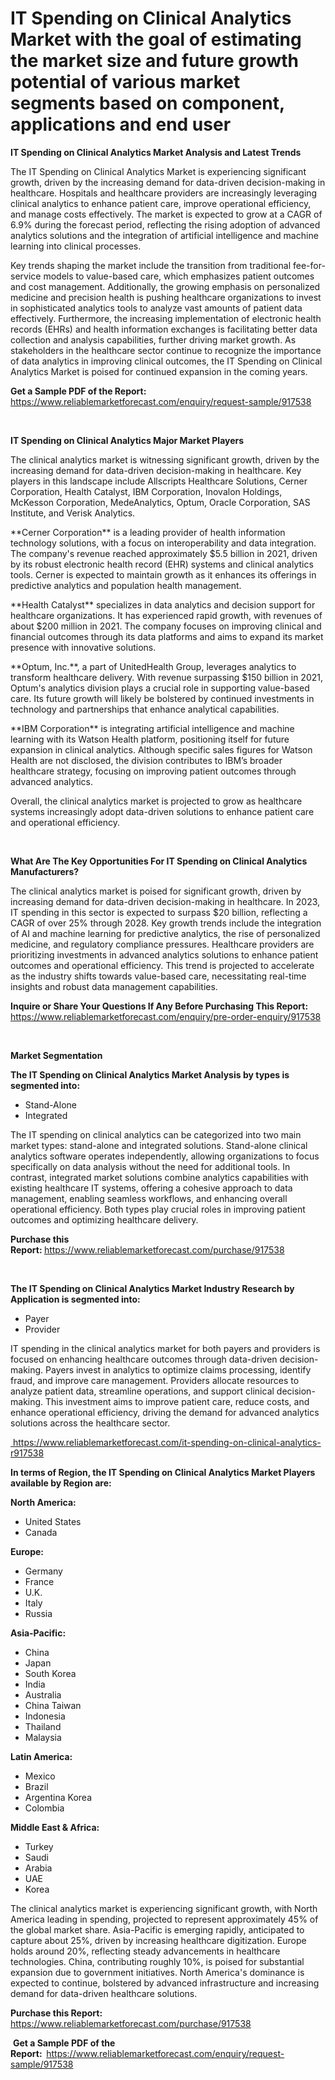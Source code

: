 <p><h1>IT Spending on Clinical Analytics Market with the goal of estimating the market size and future growth potential of various market segments based on component, applications and end user</h1></p><p><strong>IT Spending on Clinical Analytics Market Analysis and Latest Trends</strong></p>
<p><p>The IT Spending on Clinical Analytics Market is experiencing significant growth, driven by the increasing demand for data-driven decision-making in healthcare. Hospitals and healthcare providers are increasingly leveraging clinical analytics to enhance patient care, improve operational efficiency, and manage costs effectively. The market is expected to grow at a CAGR of 6.9% during the forecast period, reflecting the rising adoption of advanced analytics solutions and the integration of artificial intelligence and machine learning into clinical processes.</p><p>Key trends shaping the market include the transition from traditional fee-for-service models to value-based care, which emphasizes patient outcomes and cost management. Additionally, the growing emphasis on personalized medicine and precision health is pushing healthcare organizations to invest in sophisticated analytics tools to analyze vast amounts of patient data effectively. Furthermore, the increasing implementation of electronic health records (EHRs) and health information exchanges is facilitating better data collection and analysis capabilities, further driving market growth. As stakeholders in the healthcare sector continue to recognize the importance of data analytics in improving clinical outcomes, the IT Spending on Clinical Analytics Market is poised for continued expansion in the coming years.</p></p>
<p><strong>Get a Sample PDF of the Report:&nbsp;</strong> <a href="https://www.reliablemarketforecast.com/enquiry/request-sample/917538?utm_campaign=2130&utm_medium=2&utm_source=Github&utm_content=ia&utm_term=18042025&utm_id=it-spending-on-clinical-analytics">https://www.reliablemarketforecast.com/enquiry/request-sample/917538</a></p>
<p>&nbsp;</p>
<p><strong>IT Spending on Clinical Analytics Major Market Players</strong></p>
<p><p>The clinical analytics market is witnessing significant growth, driven by the increasing demand for data-driven decision-making in healthcare. Key players in this landscape include Allscripts Healthcare Solutions, Cerner Corporation, Health Catalyst, IBM Corporation, Inovalon Holdings, McKesson Corporation, MedeAnalytics, Optum, Oracle Corporation, SAS Institute, and Verisk Analytics.</p><p>**Cerner Corporation** is a leading provider of health information technology solutions, with a focus on interoperability and data integration. The company's revenue reached approximately $5.5 billion in 2021, driven by its robust electronic health record (EHR) systems and clinical analytics tools. Cerner is expected to maintain growth as it enhances its offerings in predictive analytics and population health management.</p><p>**Health Catalyst** specializes in data analytics and decision support for healthcare organizations. It has experienced rapid growth, with revenues of about $200 million in 2021. The company focuses on improving clinical and financial outcomes through its data platforms and aims to expand its market presence with innovative solutions.</p><p>**Optum, Inc.**, a part of UnitedHealth Group, leverages analytics to transform healthcare delivery. With revenue surpassing $150 billion in 2021, Optum's analytics division plays a crucial role in supporting value-based care. Its future growth will likely be bolstered by continued investments in technology and partnerships that enhance analytical capabilities.</p><p>**IBM Corporation** is integrating artificial intelligence and machine learning with its Watson Health platform, positioning itself for future expansion in clinical analytics. Although specific sales figures for Watson Health are not disclosed, the division contributes to IBM’s broader healthcare strategy, focusing on improving patient outcomes through advanced analytics.</p><p>Overall, the clinical analytics market is projected to grow as healthcare systems increasingly adopt data-driven solutions to enhance patient care and operational efficiency.</p></p>
<p>&nbsp;</p>
<p><strong>What Are The Key Opportunities For IT Spending on Clinical Analytics Manufacturers?</strong></p>
<p><p>The clinical analytics market is poised for significant growth, driven by increasing demand for data-driven decision-making in healthcare. In 2023, IT spending in this sector is expected to surpass $20 billion, reflecting a CAGR of over 25% through 2028. Key growth trends include the integration of AI and machine learning for predictive analytics, the rise of personalized medicine, and regulatory compliance pressures. Healthcare providers are prioritizing investments in advanced analytics solutions to enhance patient outcomes and operational efficiency. This trend is projected to accelerate as the industry shifts towards value-based care, necessitating real-time insights and robust data management capabilities.</p></p>
<p><strong>Inquire or Share Your Questions If Any Before Purchasing This Report:</strong> <a href="https://www.reliablemarketforecast.com/enquiry/pre-order-enquiry/917538?utm_campaign=2130&utm_medium=2&utm_source=Github&utm_content=ia&utm_term=18042025&utm_id=it-spending-on-clinical-analytics">https://www.reliablemarketforecast.com/enquiry/pre-order-enquiry/917538</a></p>
<p>&nbsp;</p>
<p><strong>Market Segmentation</strong></p>
<p><strong>The IT Spending on Clinical Analytics Market Analysis by types is segmented into:</strong></p>
<p><ul><li>Stand-Alone</li><li>Integrated</li></ul></p>
<p><p>The IT spending on clinical analytics can be categorized into two main market types: stand-alone and integrated solutions. Stand-alone clinical analytics software operates independently, allowing organizations to focus specifically on data analysis without the need for additional tools. In contrast, integrated market solutions combine analytics capabilities with existing healthcare IT systems, offering a cohesive approach to data management, enabling seamless workflows, and enhancing overall operational efficiency. Both types play crucial roles in improving patient outcomes and optimizing healthcare delivery.</p></p>
<p><strong>Purchase this Report:&nbsp;</strong><a href="https://www.reliablemarketforecast.com/purchase/917538?utm_campaign=2130&utm_medium=2&utm_source=Github&utm_content=ia&utm_term=18042025&utm_id=it-spending-on-clinical-analytics">https://www.reliablemarketforecast.com/purchase/917538</a></p>
<p>&nbsp;</p>
<p><strong>The IT Spending on Clinical Analytics Market Industry Research by Application is segmented into:</strong></p>
<p><ul><li>Payer</li><li>Provider</li></ul></p>
<p><p>IT spending in the clinical analytics market for both payers and providers is focused on enhancing healthcare outcomes through data-driven decision-making. Payers invest in analytics to optimize claims processing, identify fraud, and improve care management. Providers allocate resources to analyze patient data, streamline operations, and support clinical decision-making. This investment aims to improve patient care, reduce costs, and enhance operational efficiency, driving the demand for advanced analytics solutions across the healthcare sector.</p></p>
<p><a href="https://www.reliablemarketforecast.com/it-spending-on-clinical-analytics-r917538?utm_campaign=2130&utm_medium=2&utm_source=Github&utm_content=ia&utm_term=18042025&utm_id=it-spending-on-clinical-analytics">&nbsp;https://www.reliablemarketforecast.com/it-spending-on-clinical-analytics-r917538</a></p>
<p><strong>In terms of Region, the IT Spending on Clinical Analytics Market Players available by Region are:</strong></p>
<p>
    <p> <strong> North America: </strong>
        <ul>
            <li>United States</li>
            <li>Canada</li>
        </ul>
        </p> 
    <p> <strong> Europe: </strong>
        <ul>
            <li>Germany</li>
            <li>France</li>
            <li>U.K.</li>
            <li>Italy</li>
            <li>Russia</li>
        </ul>
        </p> 
    <p> <strong> Asia-Pacific: </strong>
        <ul>
            <li>China</li>
            <li>Japan</li>
            <li>South Korea</li>
            <li>India</li>
            <li>Australia</li>
            <li>China Taiwan</li>
            <li>Indonesia</li>
            <li>Thailand</li>
            <li>Malaysia</li>
        </ul>
        </p> 
    <p> <strong> Latin America: </strong>
        <ul>
            <li>Mexico</li>
            <li>Brazil</li>
            <li>Argentina Korea</li>
            <li>Colombia</li>
        </ul>
        </p> 
    <p> <strong> Middle East & Africa: </strong>
        <ul>
            <li>Turkey</li>
            <li>Saudi</li>
            <li>Arabia</li>
            <li>UAE</li>
            <li>Korea</li>
        </ul>
    </p>
    </p>
<p><p>The clinical analytics market is experiencing significant growth, with North America leading in spending, projected to represent approximately 45% of the global market share. Asia-Pacific is emerging rapidly, anticipated to capture about 25%, driven by increasing healthcare digitization. Europe holds around 20%, reflecting steady advancements in healthcare technologies. China, contributing roughly 10%, is poised for substantial expansion due to government initiatives. North America's dominance is expected to continue, bolstered by advanced infrastructure and increasing demand for data-driven healthcare solutions.</p></p>
<p><strong>Purchase this Report: </strong><a href="https://www.reliablemarketforecast.com/purchase/917538?utm_campaign=2130&utm_medium=2&utm_source=Github&utm_content=ia&utm_term=18042025&utm_id=it-spending-on-clinical-analytics">https://www.reliablemarketforecast.com/purchase/917538</a></p>
<p>&nbsp;<strong>Get a Sample PDF of the Report:&nbsp;&nbsp;</strong><a href="https://www.reliablemarketforecast.com/enquiry/request-sample/917538?utm_campaign=2130&utm_medium=2&utm_source=Github&utm_content=ia&utm_term=18042025&utm_id=it-spending-on-clinical-analytics">https://www.reliablemarketforecast.com/enquiry/request-sample/917538</a></p>
<p><strong></strong></p>
<p><p></p><p></p><p></p></p>